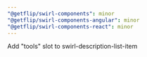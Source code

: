 ```yaml
---
"@getflip/swirl-components": minor
"@getflip/swirl-components-angular": minor
"@getflip/swirl-components-react": minor
---
```


Add "tools" slot to swirl-description-list-item
